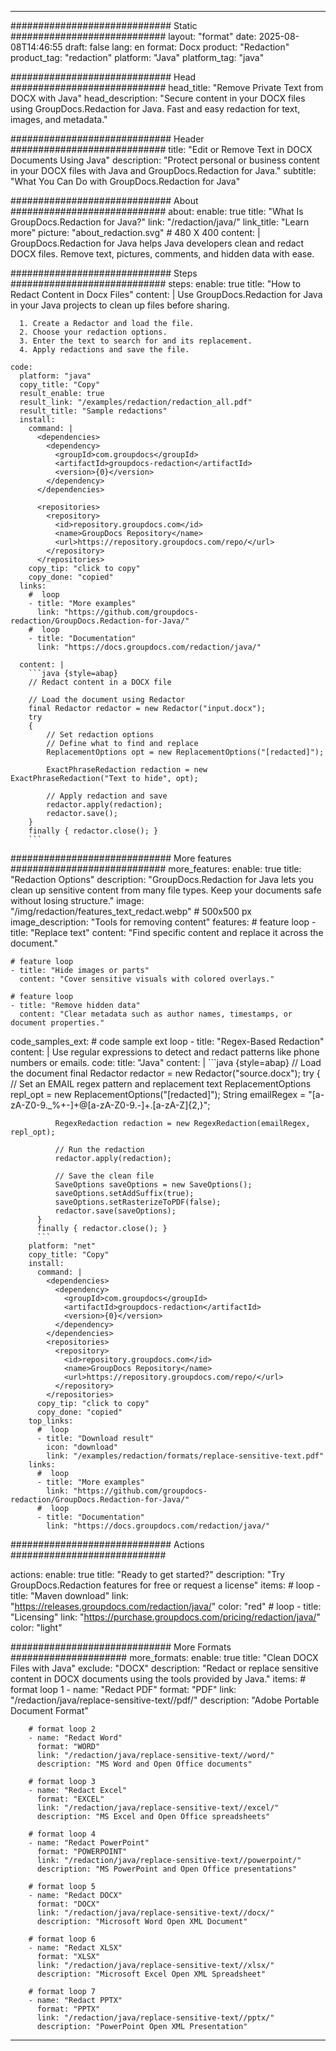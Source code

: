 
---
############################# Static ############################
layout: "format"
date:  2025-08-08T14:46:55
draft: false
lang: en
format: Docx
product: "Redaction"
product_tag: "redaction"
platform: "Java"
platform_tag: "java"

############################# Head ############################
head_title: "Remove Private Text from DOCX with Java"
head_description: "Secure content in your DOCX files using GroupDocs.Redaction for Java. Fast and easy redaction for text, images, and metadata."

############################# Header ############################
title: "Edit or Remove Text in DOCX Documents Using Java" 
description: "Protect personal or business content in your DOCX files with Java and GroupDocs.Redaction for Java."
subtitle: "What You Can Do with GroupDocs.Redaction for Java" 

############################# About ############################
about:
    enable: true
    title: "What Is GroupDocs.Redaction for Java?"
    link: "/redaction/java/"
    link_title: "Learn more"
    picture: "about_redaction.svg" # 480 X 400
    content: |
       GroupDocs.Redaction for Java helps Java developers clean and redact DOCX files. Remove text, pictures, comments, and hidden data with ease.

############################# Steps ############################
steps:
    enable: true
    title: "How to Redact Content in Docx Files"
    content: |
      Use GroupDocs.Redaction for Java in your Java projects to clean up files before sharing.
      
      1. Create a Redactor and load the file.
      2. Choose your redaction options.
      3. Enter the text to search for and its replacement.
      4. Apply redactions and save the file.
   
    code:
      platform: "java"
      copy_title: "Copy"
      result_enable: true
      result_link: "/examples/redaction/redaction_all.pdf"
      result_title: "Sample redactions"
      install:
        command: |
          <dependencies>
            <dependency>
              <groupId>com.groupdocs</groupId>
              <artifactId>groupdocs-redaction</artifactId>
              <version>{0}</version>
            </dependency>
          </dependencies>

          <repositories>
            <repository>
              <id>repository.groupdocs.com</id>
              <name>GroupDocs Repository</name>
              <url>https://repository.groupdocs.com/repo/</url>
            </repository>
          </repositories>
        copy_tip: "click to copy"
        copy_done: "copied"
      links:
        #  loop
        - title: "More examples"
          link: "https://github.com/groupdocs-redaction/GroupDocs.Redaction-for-Java/"
        #  loop
        - title: "Documentation"
          link: "https://docs.groupdocs.com/redaction/java/"
          
      content: |
        ```java {style=abap}
        // Redact content in a DOCX file

        // Load the document using Redactor
        final Redactor redactor = new Redactor("input.docx");
        try
        {
            // Set redaction options
            // Define what to find and replace
            ReplacementOptions opt = new ReplacementOptions("[redacted]");
            
            ExactPhraseRedaction redaction = new ExactPhraseRedaction("Text to hide", opt);

            // Apply redaction and save
            redactor.apply(redaction);
            redactor.save();
        }
        finally { redactor.close(); }
        ```            


############################# More features ############################
more_features:
  enable: true
  title: "Redaction Options"
  description: "GroupDocs.Redaction for Java lets you clean up sensitive content from many file types. Keep your documents safe without losing structure."
  image: "/img/redaction/features_text_redact.webp" # 500x500 px
  image_description: "Tools for removing content"
  features:
    # feature loop
    - title: "Replace text"
      content: "Find specific content and replace it across the document."

    # feature loop
    - title: "Hide images or parts"
      content: "Cover sensitive visuals with colored overlays."

    # feature loop
    - title: "Remove hidden data"
      content: "Clear metadata such as author names, timestamps, or document properties."
      
  code_samples_ext:
    # code sample ext loop
    - title: "Regex-Based Redaction"
      content: |
        Use regular expressions to detect and redact patterns like phone numbers or emails.
      code:
        title: "Java"
        content: |
          ```java {style=abap}
          //  Load the document
          final Redactor redactor = new Redactor("source.docx");
          try
          {
              // Set an EMAIL regex pattern and replacement text
              ReplacementOptions repl_opt = new ReplacementOptions("[redacted]");
              String emailRegex = "[a-zA-Z0-9._%+-]+@[a-zA-Z0-9.-]+\.[a-zA-Z]{2,}";

              RegexRedaction redaction = new RegexRedaction(emailRegex, repl_opt);
              
              // Run the redaction
              redactor.apply(redaction);

              // Save the clean file
              SaveOptions saveOptions = new SaveOptions();
              saveOptions.setAddSuffix(true);
              saveOptions.setRasterizeToPDF(false);
              redactor.save(saveOptions);
          }
          finally { redactor.close(); }
          ```
        platform: "net"
        copy_title: "Copy"
        install:
          command: |
            <dependencies>
              <dependency>
                <groupId>com.groupdocs</groupId>
                <artifactId>groupdocs-redaction</artifactId>
                <version>{0}</version>
              </dependency>
            </dependencies>
            <repositories>
              <repository>
                <id>repository.groupdocs.com</id>
                <name>GroupDocs Repository</name>
                <url>https://repository.groupdocs.com/repo/</url>
              </repository>
            </repositories>
          copy_tip: "click to copy"
          copy_done: "copied"
        top_links:
          #  loop
          - title: "Download result"
            icon: "download"
            link: "/examples/redaction/formats/replace-sensitive-text.pdf"
        links:
          #  loop
          - title: "More examples"
            link: "https://github.com/groupdocs-redaction/GroupDocs.Redaction-for-Java/"
          #  loop
          - title: "Documentation"
            link: "https://docs.groupdocs.com/redaction/java/"


############################# Actions ############################

actions:
  enable: true
  title: "Ready to get started?"
  description: "Try GroupDocs.Redaction features for free or request a license"
  items:
    #  loop
    - title: "Maven download"
      link: "https://releases.groupdocs.com/redaction/java/"
      color: "red"
        #  loop
    - title: "Licensing"
      link: "https://purchase.groupdocs.com/pricing/redaction/java/"
      color: "light"


############################# More Formats #####################
more_formats:
    enable: true
    title: "Clean DOCX Files with Java"
    exclude: "DOCX"
    description: "Redact or replace sensitive content in DOCX documents using the tools provided by Java."
    items: 
        # format loop 1
        - name: "Redact PDF"
          format: "PDF"
          link: "/redaction/java/replace-sensitive-text//pdf/"
          description: "Adobe Portable Document Format"

        # format loop 2
        - name: "Redact Word"
          format: "WORD"
          link: "/redaction/java/replace-sensitive-text//word/"
          description: "MS Word and Open Office documents"
          
        # format loop 3
        - name: "Redact Excel"
          format: "EXCEL"
          link: "/redaction/java/replace-sensitive-text//excel/"
          description: "MS Excel and Open Office spreadsheets"

        # format loop 4
        - name: "Redact PowerPoint"
          format: "POWERPOINT"
          link: "/redaction/java/replace-sensitive-text//powerpoint/"
          description: "MS PowerPoint and Open Office presentations"

        # format loop 5
        - name: "Redact DOCX"
          format: "DOCX"
          link: "/redaction/java/replace-sensitive-text//docx/"
          description: "Microsoft Word Open XML Document"
          
        # format loop 6
        - name: "Redact XLSX"
          format: "XLSX"
          link: "/redaction/java/replace-sensitive-text//xlsx/"
          description: "Microsoft Excel Open XML Spreadsheet"
          
        # format loop 7
        - name: "Redact PPTX"
          format: "PPTX"
          link: "/redaction/java/replace-sensitive-text//pptx/"
          description: "PowerPoint Open XML Presentation"


---